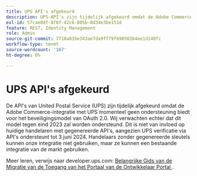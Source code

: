 ```yaml
---
title: UPS API's afgekeurd
description: UPS-API's zijn tijdelijk afgekeurd omdat de Adobe Commerce-integratie met UPS momenteel geen ondersteuning biedt voor het OAuth 2.0-beveiligingsmodel. Wij verwachten echter dat dit model voor het einde van dit jaar wordt ondersteund. Dit is niet van invloed op huidige handelaren met gegenereerde API-sleutels, aangezien UPS verificatie via API's ondersteunt tot 3 juni 2024. Handelaars zonder gegenereerde sleutels kunnen onze integratie niet gebruiken, maar ze kunnen een bestaande integratie van de markt gebruiken.
exl-id: 57cae8df-8f8f-42c6-805b-8d34e3be151d
feature: REST, Identity Management
role: Admin
source-git-commit: 7718a835e343ae7da9ff79f690503b4ee1d140fc
workflow-type: tm+mt
source-wordcount: '167'
ht-degree: 0%

---
```


# UPS API&#39;s afgekeurd

De API&#39;s van United Postal Service (UPS) zijn tijdelijk afgekeurd omdat de Adobe Commerce-integratie met UPS momenteel geen ondersteuning biedt voor het beveiligingsmodel van OAuth 2.0. Wij verwachten echter dat dit model tegen eind 2023 zal worden ondersteund. Dit is niet van invloed op huidige handelaren met gegenereerde API&#39;s, aangezien UPS verificatie via API&#39;s ondersteunt tot 3 juni 2024. Handelaars zonder gegenereerde sleutels kunnen onze integratie niet gebruiken, maar ze kunnen een bestaande integratie van de markt gebruiken.

Meer leren, verwijs naar developer.ups.com: [ Belangrijke Gids van de Migratie van de Toegang van het Portaal van de Ontwikkelaar Portal ](https://developer.ups.com/oauth-developer-guide?loc=en_US&amp;sp_rid=NTA5MzQ1OTE2NjEyS0&amp;sp_mid=72989914).
